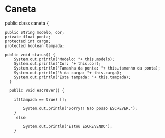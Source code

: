 # Caneta
public class caneta {

    public String modelo, cor;
    private float ponta;
    protected int carga;
    protected boolean tampada;
    
    public void status() {
        System.out.println("Modelo: "+ this.modelo);
        System.out.println("Cor: "+ this.cor);
        System.out.println("Tamanha da ponta: "+ this.tamanho da ponta);
        System.out.println("% da carga: "+ this.carga);
        System.out.println("Esta tampada: "+ this.tampada);
      }

      public void escrever() {

        if(tampada == true) [];
        
            System.out.println("Sorry!! Nao posso ESCREVER.");
        }
         else
        
            System.out.println("Estou ESCREVENDO");
        }
